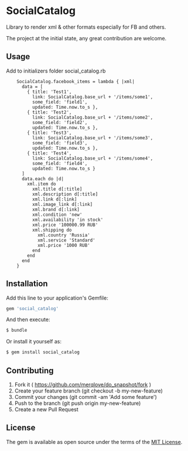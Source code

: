 # SocialCatalog
Library to render xml & other formats especially for FB and others.

The project at the initial state, any great contribution are welcome.

## Usage
Add to initializers folder social_catalog.rb

        SocialCatalog.facebook_items = lambda { |xml|
          data = [
            { title: 'Test1',
              link: SocialCatalog.base_url + '/items/some1',
              some_field: 'field1',
              updated: Time.now.to_s },
            { title: 'Test2',
              link: SocialCatalog.base_url + '/items/some2',
              some_field: 'field2',
              updated: Time.now.to_s },
            { title: 'Test3',
              link: SocialCatalog.base_url + '/items/some3',
              some_field: 'field3',
              updated: Time.now.to_s },
            { title: 'Test4',
              link: SocialCatalog.base_url + '/items/some4',
              some_field: 'field4',
              updated: Time.now.to_s }
          ]
          data.each do |d|
            xml.item do
              xml.title d[:title]
              xml.description d[:title]
              xml.link d[:link]
              xml.image_link d[:link]
              xml.brand d[:link]
              xml.condition 'new'
              xml.availability 'in stock'
              xml.price '100000.99 RUB'
              xml.shipping do
                xml.country 'Russia'
                xml.service 'Standard'
                xml.price '1000 RUB'
              end
            end
          end
        }

## Installation
Add this line to your application's Gemfile:

```ruby
gem 'social_catalog'
```

And then execute:
```bash
$ bundle
```

Or install it yourself as:
```bash
$ gem install social_catalog
```

## Contributing
1. Fork it ( https://github.com/merqlove/do_snapshot/fork )
2. Create your feature branch (git checkout -b my-new-feature)
3. Commit your changes (git commit -am 'Add some feature')
4. Push to the branch (git push origin my-new-feature)
5. Create a new Pull Request

## License
The gem is available as open source under the terms of the [MIT License](https://opensource.org/licenses/MIT).
